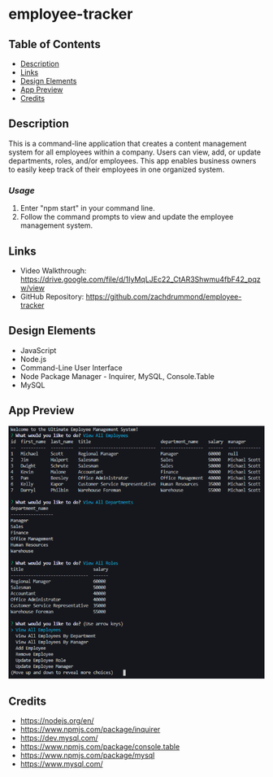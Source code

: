 # employee-tracker

## Table of Contents
* [Description](#Description)
* [Links](#Links)
* [Design Elements](#Design-Elements)
* [App Preview](#App-Preview)
* [Credits](#Credits)

## Description
This is a command-line application that creates a content management system for all employees within a company. Users can view, add, or update departments, roles, and/or employees. This app enables business owners to easily keep track of their employees in one organized system.

### *Usage*
1. Enter "npm start" in your command line.
2. Follow the command prompts to view and update the employee management system.

## Links
* Video Walkthrough: https://drive.google.com/file/d/1IyMqLJEc22_CtAR3Shwmu4fbF42_pqzw/view
* GitHub Repository: https://github.com/zachdrummond/employee-tracker

## Design Elements
* JavaScript
* Node.js
* Command-Line User Interface
* Node Package Manager - Inquirer, MySQL, Console.Table
* MySQL

## App Preview
![CLI](./assets/images/employee-tracker.png)

## Credits
* https://nodejs.org/en/
* https://www.npmjs.com/package/inquirer
* https://dev.mysql.com/
* https://www.npmjs.com/package/console.table
* https://www.npmjs.com/package/mysql
* https://www.mysql.com/
